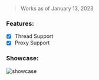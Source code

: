 > Works as of January 13, 2023

### Features:
- [x] Thread Support
- [x] Proxy Support

### Showcase:
![showcase](https://user-images.githubusercontent.com/109295864/179198370-9aee3b35-9a12-464a-94ab-ba8703aff022.gif)
